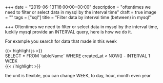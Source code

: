 +++
date = "2019-06-13T16:00:00+00:00"
description = "oftentimes we need to filter or select data in mysql by the interval time"
draft = true
image = ""
tags = ["sql"]
title = "Filter data by interval time (between) in mysql"

+++
Oftentimes we need to filter or select data in mysql by the interval time, luckily mysql provide an INTERVAL query, here is how we do it.

For example you search for data that made in this week

{{< highlight js >}}  
SELECT * FROM \`tableName\` WHERE created_at < NOW() - INTERVAL 1 WEEK  
{{< / highlight >}}

the unit is flexible, you can change WEEK, to day, hour, month even year
